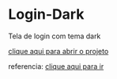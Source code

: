 # Login-Dark
 Tela de login com tema dark

<a href="https://shydersonalves.github.io/Login-Dark/index.html" target="_blank">clique aqui para abrir o projeto</a>

referencia:  <a href="https://youtu.be/69-WfrVBli8" target="_blank">clique aqui para ir</a>